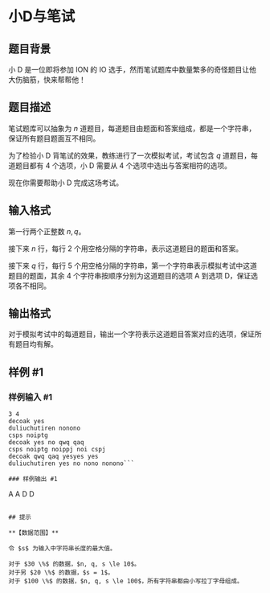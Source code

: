 # 小D与笔试

## 题目背景

小 D 是一位即将参加 ION 的 IO 选手，然而笔试题库中数量繁多的奇怪题目让他大伤脑筋，快来帮帮他！

## 题目描述

笔试题库可以抽象为 $n$ 道题目，每道题目由题面和答案组成，都是一个字符串，保证所有题目题面互不相同。

为了检验小 D 背笔试的效果，教练进行了一次模拟考试，考试包含 $q$ 道题目，每道题目都有 $4$ 个选项，小 D 需要从 $4$ 个选项中选出与答案相符的选项。

现在你需要帮助小 D 完成这场考试。

## 输入格式

第一行两个正整数 $n, q$。

接下来 $n$ 行，每行 $2$ 个用空格分隔的字符串，表示这道题目的题面和答案。

接下来 $q$ 行，每行 $5$ 个用空格分隔的字符串，第一个字符串表示模拟考试中这道题目的题面，其余 $4$ 个字符串按顺序分别为这道题目的选项 A 到选项 D，保证选项各不相同。

## 输出格式

对于模拟考试中的每道题目，输出一个字符表示这道题目答案对应的选项，保证所有题目均有解。

## 样例 #1

### 样例输入 #1
```
3 4
decoak yes
duliuchutiren nonono
csps noiptg
decoak yes no qwq qaq
csps noiptg noippj noi cspj
decoak qwq qaq yesyes yes
duliuchutiren yes no nono nonono```

### 样例输出 #1

```
A
A
D
D
```

## 提示

**【数据范围】**

令 $s$ 为输入中字符串长度的最大值。

对于 $30 \%$ 的数据，$n, q, s \le 10$。  
对于另 $20 \%$ 的数据，$s = 1$。  
对于 $100 \%$ 的数据，$n, q, s \le 100$，所有字符串都由小写拉丁字母组成。
